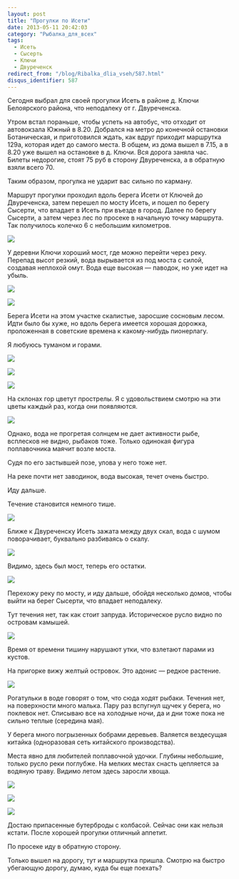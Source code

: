 ```yaml
---
layout: post
title: "Прогулки по Исети"
date: 2013-05-11 20:42:03
category: "Рыбалка_для_всех"
tags:
  - Исеть
  - Сысерть
  - Ключи
  - Двуреченск
redirect_from: "/blog/Ribalka_dlia_vseh/587.html"
disqus_identifier: 587
---
```

Сегодня выбрал для своей прогулки Исеть в районе д. Ключи Белоярского
района, что неподалеку от г. Двуреченска.

Утром встал пораньше, чтобы успеть на автобус, что отходит от
автовокзала Южный в 8.20. Добрался на метро до конечной остановки
Ботаническая, и приготовился ждать, как вдруг приходит маршрутка 129а,
которая идет до самого места. В общем, из дома вышел в 7.15, а в 8.20
уже вышел на остановке в д. Ключи. Вся дорога заняла час. Билеты
недорогие, стоят 75 руб в сторону Двуреченска, а в обратную взяли всего
70.

Таким образом, прогулка не ударит вас сильно по карману.

Маршрут прогулки проходил вдоль берега Исети от Ключей до Двуреченска,
затем перешел по мосту Исеть, и пошел по берегу Сысерти, что впадает в
Исеть при въезде в город. Далее по берегу Сысерти, а затем через лес по
просеке в начальную точку маршрута. Так получилось колечко 6 с небольшим
километров.

![](http://fishingguru.ru/uploads/images/00/00/01/2013/05/11/6b044e.jpg)

У деревни Ключи хороший мост, где можно перейти через реку. Перепад
высот резкий, вода вырывается из под моста с силой, создавая неплохой
омут. Вода еще высокая — паводок, но уже идет на убыль.

![](http://fishingguru.ru/uploads/images/00/00/01/2013/05/11/8ea527.jpg)

![](http://fishingguru.ru/uploads/images/00/00/01/2013/05/11/6c496b.jpg)

Берега Исети на этом участке скалистые, заросшие сосновым лесом. Идти
было бы хуже, но вдоль берега имеется хорошая дорожка, проложенная в
советские времена к какому-нибудь пионерлагу.

Я любуюсь туманом и горами.

![](http://fishingguru.ru/uploads/images/00/00/01/2013/05/11/d4a249.jpg)

![](http://fishingguru.ru/uploads/images/00/00/01/2013/05/11/c64718.jpg)

![](http://fishingguru.ru/uploads/images/00/00/01/2013/05/11/c3c542.jpg)

На склонах гор цветут прострелы. Я с удовольствием смотрю на эти цветы
каждый раз, когда они появляются.

![](http://fishingguru.ru/uploads/images/00/00/01/2013/05/11/00da11.jpg)

Однако, вода не прогретая солнцем не дает активности рыбе, всплесков не
видно, рыбаков тоже. Только одинокая фигура поплавочника маячит возле
моста.

Судя по его застывшей позе, улова у него тоже нет.

На реке почти нет заводинок, вода высокая, течет очень быстро.

Иду дальше.

Течение становится немного тише.

![](http://fishingguru.ru/uploads/images/00/00/01/2013/05/11/770dfb.jpg)

Ближе к Двуреченску Исеть зажата между двух скал, вода с шумом
поворачивает, буквально разбиваясь о скалу.

![](http://fishingguru.ru/uploads/images/00/00/01/2013/05/11/335d9b.jpg)

Видимо, здесь был мост, теперь его остатки.

![](http://fishingguru.ru/uploads/images/00/00/01/2013/05/11/60544d.jpg)

Перехожу реку по мосту, и иду дальше, обойдя несколько домов, чтобы
выйти на берег Сысерти, что впадает неподалеку.

Тут течения нет, так как стоит запруда. Историческое русло видно по
островам камышей.

![](http://fishingguru.ru/uploads/images/00/00/01/2013/05/11/aa8294.jpg)

Время от времени тишину нарушают утки, что взлетают парами из кустов.

На пригорке вижу желтый островок. Это адонис — редкое растение.

![](http://fishingguru.ru/uploads/images/00/00/01/2013/05/11/feacf1.jpg)

Рогатульки в воде говорят о том, что сюда ходят рыбаки. Течения нет, на
поверхности много малька. Пару раз вспугнул щучек у берега, но поклевок
нет. Списываю все на холодные ночи, да и дни тоже пока не сильно теплые
(середина мая).

У берега много погрызенных бобрами деревьев. Валяется вездесущая китайка
(одноразовая сеть китайского производства).

Места явно для любителей поплавочной удочки. Глубины небольшие, только
русло реки поглубже. На мелких местах снасть цепляется за водяную траву.
Видимо летом здесь заросли хвоща.

![](http://fishingguru.ru/uploads/images/00/00/01/2013/05/11/2c7adb.jpg)

![](http://fishingguru.ru/uploads/images/00/00/01/2013/05/11/0257f4.jpg)

![](http://fishingguru.ru/uploads/images/00/00/01/2013/05/11/959812.jpg)

Достаю припасенные бутерброды с колбасой. Сейчас они как нельзя кстати.
После хорошей прогулки отличный аппетит.

По просеке иду в обратную сторону.

Только вышел на дорогу, тут и маршрутка пришла. Смотрю на быстро
убегающую дорогу, думаю, куда бы еще поехать?
